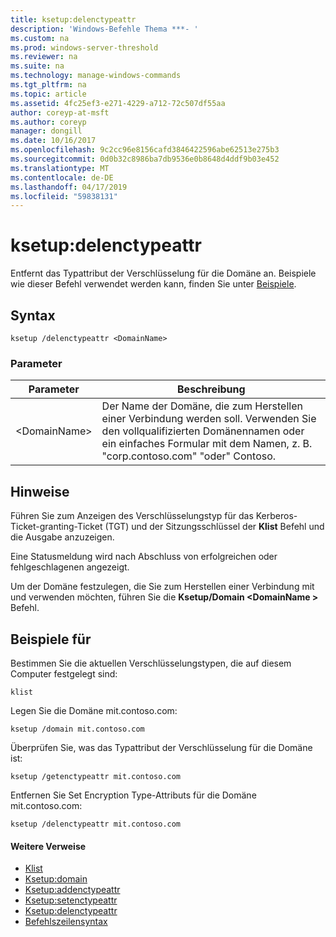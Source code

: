 ```yaml
---
title: ksetup:delenctypeattr
description: 'Windows-Befehle Thema ***- '
ms.custom: na
ms.prod: windows-server-threshold
ms.reviewer: na
ms.suite: na
ms.technology: manage-windows-commands
ms.tgt_pltfrm: na
ms.topic: article
ms.assetid: 4fc25ef3-e271-4229-a712-72c507df55aa
author: coreyp-at-msft
ms.author: coreyp
manager: dongill
ms.date: 10/16/2017
ms.openlocfilehash: 9c2cc96e8156cafd3846422596abe62513e275b3
ms.sourcegitcommit: 0d0b32c8986ba7db9536e0b8648d4ddf9b03e452
ms.translationtype: MT
ms.contentlocale: de-DE
ms.lasthandoff: 04/17/2019
ms.locfileid: "59838131"
---
```

# <a name="ksetupdelenctypeattr"></a>ksetup:delenctypeattr



Entfernt das Typattribut der Verschlüsselung für die Domäne an. Beispiele wie dieser Befehl verwendet werden kann, finden Sie unter [Beispiele](#BKMK_Examples).

## <a name="syntax"></a>Syntax

```
ksetup /delenctypeattr <DomainName> 
```

### <a name="parameters"></a>Parameter

|Parameter|Beschreibung|
|---------|-----------|
|\<DomainName>|Der Name der Domäne, die zum Herstellen einer Verbindung werden soll. Verwenden Sie den vollqualifizierten Domänennamen oder ein einfaches Formular mit dem Namen, z. B. "corp.contoso.com" "oder" Contoso.|

## <a name="remarks"></a>Hinweise

Führen Sie zum Anzeigen des Verschlüsselungstyp für das Kerberos-Ticket-granting-Ticket (TGT) und der Sitzungsschlüssel der **Klist** Befehl und die Ausgabe anzuzeigen.

Eine Statusmeldung wird nach Abschluss von erfolgreichen oder fehlgeschlagenen angezeigt.

Um der Domäne festzulegen, die Sie zum Herstellen einer Verbindung mit und verwenden möchten, führen Sie die **Ksetup/Domain \<DomainName >** Befehl.

## <a name="BKMK_Examples"></a>Beispiele für

Bestimmen Sie die aktuellen Verschlüsselungstypen, die auf diesem Computer festgelegt sind:
```
klist
```
Legen Sie die Domäne mit.contoso.com:
```
ksetup /domain mit.contoso.com
```
Überprüfen Sie, was das Typattribut der Verschlüsselung für die Domäne ist:
```
ksetup /getenctypeattr mit.contoso.com
```
Entfernen Sie Set Encryption Type-Attributs für die Domäne mit.contoso.com:
```
ksetup /delenctypeattr mit.contoso.com
```

#### <a name="additional-references"></a>Weitere Verweise

-   [Klist](klist.md)
-   [Ksetup:domain](ksetup-domain.md)
-   [Ksetup:addenctypeattr](ksetup-addenctypeattr.md)
-   [Ksetup:setenctypeattr](ksetup-setenctypeattr.md)
-   [Ksetup:delenctypeattr](ksetup-delenctypeattr.md)
-   [Befehlszeilensyntax](command-line-syntax-key.md)